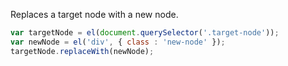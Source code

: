 Replaces a target node with a new node.

```javascript
var targetNode = el(document.querySelector('.target-node'));
var newNode = el('div', { class : 'new-node' });
targetNode.replaceWith(newNode);
```
